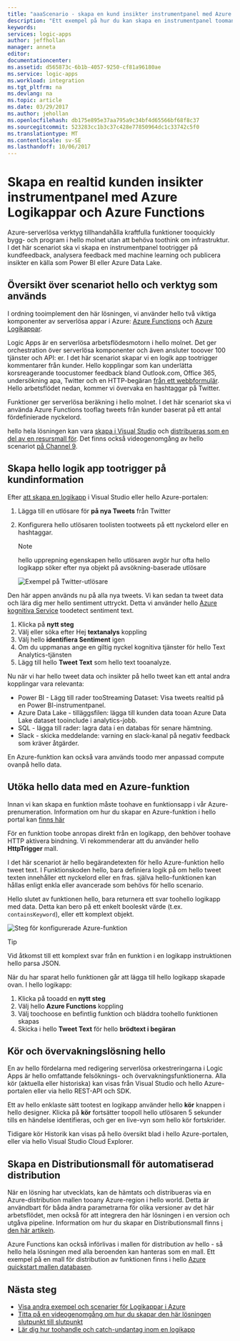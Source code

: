 ```yaml
---
title: "aaaScenario - skapa en kund insikter instrumentpanel med Azure serverlösa | Microsoft Docs"
description: "Ett exempel på hur du kan skapa en instrumentpanel toomanage kund feedback, sociala data och mycket mer med Azure Logikappar och Azure Functions."
keywords: 
services: logic-apps
author: jeffhollan
manager: anneta
editor: 
documentationcenter: 
ms.assetid: d565873c-6b1b-4057-9250-cf81a96180ae
ms.service: logic-apps
ms.workload: integration
ms.tgt_pltfrm: na
ms.devlang: na
ms.topic: article
ms.date: 03/29/2017
ms.author: jehollan
ms.openlocfilehash: db175e895e37aa795a9c34bf4d65566bf68f8c37
ms.sourcegitcommit: 523283cc1b3c37c428e77850964dc1c33742c5f0
ms.translationtype: MT
ms.contentlocale: sv-SE
ms.lasthandoff: 10/06/2017
---
```

# <a name="create-a-real-time-customer-insights-dashboard-with-azure-logic-apps-and-azure-functions"></a>Skapa en realtid kunden insikter instrumentpanel med Azure Logikappar och Azure Functions

Azure-serverlösa verktyg tillhandahålla kraftfulla funktioner tooquickly bygg- och program i hello molnet utan att behöva toothink om infrastruktur.  I det här scenariot ska vi skapa en instrumentpanel tootrigger på kundfeedback, analysera feedback med machine learning och publicera insikter en källa som Power BI eller Azure Data Lake.

## <a name="overview-of-hello-scenario-and-tools-used"></a>Översikt över scenariot hello och verktyg som används

I ordning tooimplement den här lösningen, vi använder hello två viktiga komponenter av serverlösa appar i Azure: [Azure Functions](https://azure.microsoft.com/services/functions/) och [Azure Logikappar](https://azure.microsoft.com/services/logic-apps/).

Logic Apps är en serverlösa arbetsflödesmotorn i hello molnet.  Det ger orchestration över serverlösa komponenter och även ansluter tooover 100 tjänster och API: er.  I det här scenariot skapar vi en logik app tootrigger kommentarer från kunder.  Hello kopplingar som kan underlätta korsreagerande toocustomer feedback bland Outlook.com, Office 365, undersökning apa, Twitter och en HTTP-begäran [från ett webbformulär](https://blogs.msdn.microsoft.com/logicapps/2017/01/30/calling-a-logic-app-from-an-html-form/).  Hello arbetsflödet nedan, kommer vi övervaka en hashtaggar på Twitter.

Funktioner ger serverlösa beräkning i hello molnet.  I det här scenariot ska vi använda Azure Functions tooflag tweets från kunder baserat på ett antal fördefinierade nyckelord.

hello hela lösningen kan vara [skapa i Visual Studio](logic-apps-deploy-from-vs.md) och [distribueras som en del av en resursmall för](logic-apps-create-deploy-template.md).  Det finns också videogenomgång av hello scenariot [på Channel 9](http://aka.ms/logicappsdemo).

## <a name="build-hello-logic-app-tootrigger-on-customer-data"></a>Skapa hello logik app tootrigger på kundinformation

Efter [att skapa en logikapp](logic-apps-create-a-logic-app.md) i Visual Studio eller hello Azure-portalen:

1. Lägga till en utlösare för **på nya Tweets** från Twitter
2. Konfigurera hello utlösaren toolisten tootweets på ett nyckelord eller en hashtaggar.

   > [!NOTE]
   > hello upprepning egenskapen hello utlösaren avgör hur ofta hello logikapp söker efter nya objekt på avsökning-baserade utlösare

   ![Exempel på Twitter-utlösare][1]

Den här appen används nu på alla nya tweets.  Vi kan sedan ta tweet data och lära dig mer hello sentiment uttryckt.  Detta vi använder hello [Azure kognitiva Service](https://azure.microsoft.com/services/cognitive-services/) toodetect sentiment text.

1. Klicka på **nytt steg**
1. Välj eller söka efter Hej **textanalys** koppling
1. Välj hello **identifiera Sentiment** igen
1. Om du uppmanas ange en giltig nyckel kognitiva tjänster för hello Text Analytics-tjänsten
1. Lägg till hello **Tweet Text** som hello text tooanalyze.

Nu när vi har hello tweet data och insikter på hello tweet kan ett antal andra kopplingar vara relevanta:
* Power BI - Lägg till rader tooStreaming Dataset: Visa tweets realtid på en Power BI-instrumentpanel.
* Azure Data Lake - tilläggsfilen: lägga till kunden data tooan Azure Data Lake dataset tooinclude i analytics-jobb.
* SQL - lägga till rader: lagra data i en databas för senare hämtning.
* Slack - skicka meddelande: varning en slack-kanal på negativ feedback som kräver åtgärder.

En Azure-funktion kan också vara används toodo mer anpassad compute ovanpå hello data.

## <a name="enriching-hello-data-with-an-azure-function"></a>Utöka hello data med en Azure-funktion

Innan vi kan skapa en funktion måste toohave en funktionsapp i vår Azure-prenumeration.  Information om hur du skapar en Azure-funktion i hello portal kan [finns här](../azure-functions/functions-create-first-azure-function-azure-portal.md)

För en funktion toobe anropas direkt från en logikapp, den behöver toohave HTTP aktivera bindning.  Vi rekommenderar att du använder hello **HttpTrigger** mall.

I det här scenariot är hello begärandetexten för hello Azure-funktion hello tweet text.  I Funktionskoden hello, bara definiera logik på om hello tweet texten innehåller ett nyckelord eller en fras.  själva hello-funktionen kan hållas enligt enkla eller avancerade som behövs för hello scenario.

Hello slutet av funktionen hello, bara returnera ett svar toohello logikapp med data.  Detta kan bero på ett enkelt booleskt värde (t.ex. `containsKeyword`), eller ett komplext objekt.

![Steg för konfigurerade Azure-funktion][2]

> [!TIP]
> Vid åtkomst till ett komplext svar från en funktion i en logikapp instruktionen hello parsa JSON.

När du har sparat hello funktionen går att lägga till hello logikapp skapade ovan.  I hello logikapp:

1. Klicka på tooadd en **nytt steg**
1. Välj hello **Azure Functions** koppling
1. Välj toochoose en befintlig funktion och bläddra toohello funktionen skapas
1. Skicka i hello **Tweet Text** för hello **brödtext i begäran**

## <a name="running-and-monitoring-hello-solution"></a>Kör och övervakningslösning hello

En av hello fördelarna med redigering serverlösa orkestreringarna i Logic Apps är hello omfattande felsöknings- och övervakningsfunktionerna.  Alla kör (aktuella eller historiska) kan visas från Visual Studio och hello Azure-portalen eller via hello REST-API och SDK.

Ett av hello enklaste sätt tootest en logikapp använder hello **kör** knappen i hello designer.  Klicka på **kör** fortsätter toopoll hello utlösaren 5 sekunder tills en händelse identifieras, och ger en live-vyn som hello kör fortskrider.

Tidigare kör Historik kan visas på hello översikt blad i hello Azure-portalen, eller via hello Visual Studio Cloud Explorer.

## <a name="creating-a-deployment-template-for-automated-deployments"></a>Skapa en Distributionsmall för automatiserad distribution

När en lösning har utvecklats, kan de hämtats och distribueras via en Azure-distribution mallen tooany Azure-region i hello world.  Detta är användbart för båda ändra parametrarna för olika versioner av det här arbetsflödet, men också för att integrera den här lösningen i en version och utgåva pipeline.  Information om hur du skapar en Distributionsmall finns [i den här artikeln](logic-apps-create-deploy-template.md).

Azure Functions kan också införlivas i mallen för distribution av hello - så hello hela lösningen med alla beroenden kan hanteras som en mall.  Ett exempel på en mall för distribution av funktionen finns i hello [Azure quickstart mallen databasen](https://github.com/Azure/azure-quickstart-templates/tree/master/101-function-app-create-dynamic).

## <a name="next-steps"></a>Nästa steg

* [Visa andra exempel och scenarier för Logikappar i Azure](logic-apps-examples-and-scenarios.md)
* [Titta på en videogenomgång om hur du skapar den här lösningen slutpunkt till slutpunkt](http://aka.ms/logicappsdemo)
* [Lär dig hur toohandle och catch-undantag inom en logikapp](logic-apps-exception-handling.md)

<!-- Image References -->
[1]: ./media/logic-apps-scenario-social-serverless/twitter.png
[2]: ./media/logic-apps-scenario-social-serverless/function.png
